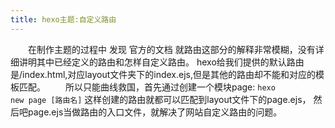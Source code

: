 ```yaml
---
title: hexo主题:自定义路由
---
```


　　在制作主题的过程中 发现 官方的文档 就路由这部分的解释非常模糊，没有详细讲明其中已经定义的路由和怎样自定义路由。
hexo给我们提供的默认路由是/index.html,对应layout文件夹下的index.ejs,但是其他的路由却不能和对应的模板匹配。
　　所以只能曲线救国，首先通过创建一个模块page: <code class="code">hexo new page [路由名]</code> 这样创建的路由就都可以匹配到layout文件下的page.ejs，
然后吧page.ejs当做路由的入口文件，就解决了网站自定义路由的问题。